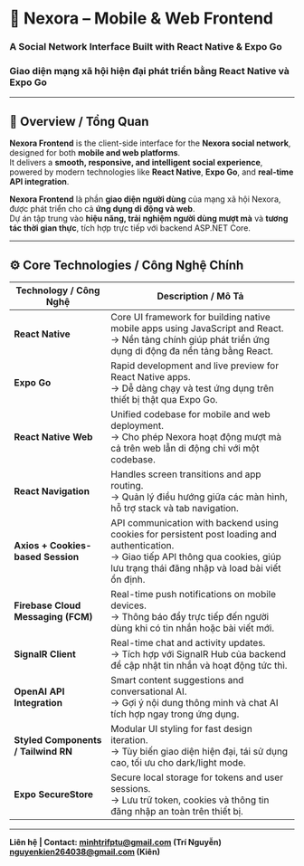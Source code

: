 # 📱 Nexora – Mobile & Web Frontend  
### **A Social Network Interface Built with React Native & Expo Go**  
### **Giao diện mạng xã hội hiện đại phát triển bằng React Native và Expo Go**

---

## 🧭 Overview / Tổng Quan

**Nexora Frontend** is the client-side interface for the **Nexora social network**, designed for both **mobile and web platforms**.  
It delivers a **smooth, responsive, and intelligent social experience**, powered by modern technologies like **React Native**, **Expo Go**, and **real-time API integration**.

**Nexora Frontend** là phần **giao diện người dùng** của mạng xã hội Nexora, được phát triển cho cả **ứng dụng di động và web**.  
Dự án tập trung vào **hiệu năng, trải nghiệm người dùng mượt mà** và **tương tác thời gian thực**, tích hợp trực tiếp với backend ASP.NET Core.

---

## ⚙️ Core Technologies / Công Nghệ Chính

| Technology / Công Nghệ | Description / Mô Tả |
|-------------------------|----------------------|
| **React Native** | Core UI framework for building native mobile apps using JavaScript and React.<br>→ Nền tảng chính giúp phát triển ứng dụng di động đa nền tảng bằng React. |
| **Expo Go** | Rapid development and live preview for React Native apps.<br>→ Dễ dàng chạy và test ứng dụng trên thiết bị thật qua Expo Go. |
| **React Native Web** | Unified codebase for mobile and web deployment.<br>→ Cho phép Nexora hoạt động mượt mà cả trên web lẫn di động chỉ với một codebase. |
| **React Navigation** | Handles screen transitions and app routing.<br>→ Quản lý điều hướng giữa các màn hình, hỗ trợ stack và tab navigation. |
| **Axios + Cookies-based Session** | API communication with backend using cookies for persistent post loading and authentication.<br>→ Giao tiếp API thông qua cookies, giúp lưu trạng thái đăng nhập và load bài viết ổn định. |
| **Firebase Cloud Messaging (FCM)** | Real-time push notifications on mobile devices.<br>→ Thông báo đẩy trực tiếp đến người dùng khi có tin nhắn hoặc bài viết mới. |
| **SignalR Client** | Real-time chat and activity updates.<br>→ Tích hợp với SignalR Hub của backend để cập nhật tin nhắn và hoạt động tức thì. |
| **OpenAI API Integration** | Smart content suggestions and conversational AI.<br>→ Gợi ý nội dung thông minh và chat AI tích hợp ngay trong ứng dụng. |
| **Styled Components / Tailwind RN** | Modular UI styling for fast design iteration.<br>→ Tùy biến giao diện hiện đại, tái sử dụng cao, tối ưu cho dark/light mode. |
| **Expo SecureStore** | Secure local storage for tokens and user sessions.<br>→ Lưu trữ token, cookies và thông tin đăng nhập an toàn trên thiết bị. |

---

**Liên hệ | Contact: minhtrifptu@gmail.com (Trí Nguyễn) nguyenkien264038@gmail.com (Kiên)**

